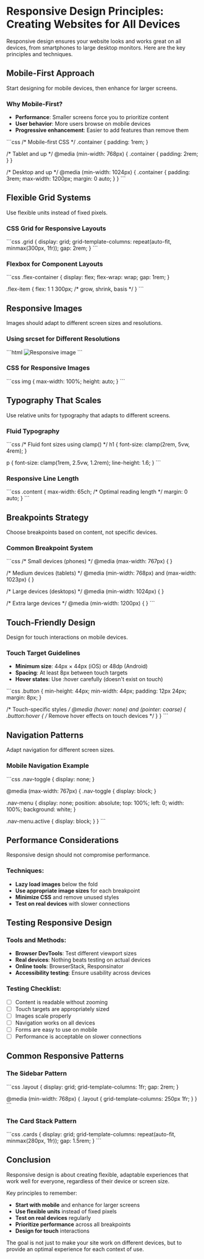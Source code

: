 # Responsive Design Principles: Creating Websites for All Devices

Responsive design ensures your website looks and works great on all devices, from smartphones to large desktop monitors. Here are the key principles and techniques.

## Mobile-First Approach

Start designing for mobile devices, then enhance for larger screens.

### Why Mobile-First?

- **Performance**: Smaller screens force you to prioritize content
- **User behavior**: More users browse on mobile devices
- **Progressive enhancement**: Easier to add features than remove them

\`\`\`css
/* Mobile-first CSS */
.container {
  padding: 1rem;
}

/* Tablet and up */
@media (min-width: 768px) {
  .container {
    padding: 2rem;
  }
}

/* Desktop and up */
@media (min-width: 1024px) {
  .container {
    padding: 3rem;
    max-width: 1200px;
    margin: 0 auto;
  }
}
\`\`\`

## Flexible Grid Systems

Use flexible units instead of fixed pixels.

### CSS Grid for Responsive Layouts

\`\`\`css
.grid {
  display: grid;
  grid-template-columns: repeat(auto-fit, minmax(300px, 1fr));
  gap: 2rem;
}
\`\`\`

### Flexbox for Component Layouts

\`\`\`css
.flex-container {
  display: flex;
  flex-wrap: wrap;
  gap: 1rem;
}

.flex-item {
  flex: 1 1 300px; /* grow, shrink, basis */
}
\`\`\`

## Responsive Images

Images should adapt to different screen sizes and resolutions.

### Using srcset for Different Resolutions

\`\`\`html
<img src="image-800.jpg"
     srcset="image-400.jpg 400w,
             image-800.jpg 800w,
             image-1200.jpg 1200w"
     sizes="(max-width: 768px) 100vw,
            (max-width: 1024px) 50vw,
            33vw"
     alt="Responsive image">
\`\`\`

### CSS for Responsive Images

\`\`\`css
img {
  max-width: 100%;
  height: auto;
}
\`\`\`

## Typography That Scales

Use relative units for typography that adapts to different screens.

### Fluid Typography

\`\`\`css
/* Fluid font sizes using clamp() */
h1 {
  font-size: clamp(2rem, 5vw, 4rem);
}

p {
  font-size: clamp(1rem, 2.5vw, 1.2rem);
  line-height: 1.6;
}
\`\`\`

### Responsive Line Length

\`\`\`css
.content {
  max-width: 65ch; /* Optimal reading length */
  margin: 0 auto;
}
\`\`\`

## Breakpoints Strategy

Choose breakpoints based on content, not specific devices.

### Common Breakpoint System

\`\`\`css
/* Small devices (phones) */
@media (max-width: 767px) { }

/* Medium devices (tablets) */
@media (min-width: 768px) and (max-width: 1023px) { }

/* Large devices (desktops) */
@media (min-width: 1024px) { }

/* Extra large devices */
@media (min-width: 1200px) { }
\`\`\`

## Touch-Friendly Design

Design for touch interactions on mobile devices.

### Touch Target Guidelines

- **Minimum size**: 44px × 44px (iOS) or 48dp (Android)
- **Spacing**: At least 8px between touch targets
- **Hover states**: Use :hover carefully (doesn't exist on touch)

\`\`\`css
.button {
  min-height: 44px;
  min-width: 44px;
  padding: 12px 24px;
  margin: 8px;
}

/* Touch-specific styles */
@media (hover: none) and (pointer: coarse) {
  .button:hover {
    /* Remove hover effects on touch devices */
  }
}
\`\`\`

## Navigation Patterns

Adapt navigation for different screen sizes.

### Mobile Navigation Example

\`\`\`css
.nav-toggle {
  display: none;
}

@media (max-width: 767px) {
  .nav-toggle {
    display: block;
  }
  
  .nav-menu {
    display: none;
    position: absolute;
    top: 100%;
    left: 0;
    width: 100%;
    background: white;
  }
  
  .nav-menu.active {
    display: block;
  }
}
\`\`\`

## Performance Considerations

Responsive design should not compromise performance.

### Techniques:
- **Lazy load images** below the fold
- **Use appropriate image sizes** for each breakpoint
- **Minimize CSS** and remove unused styles
- **Test on real devices** with slower connections

## Testing Responsive Design

### Tools and Methods:
- **Browser DevTools**: Test different viewport sizes
- **Real devices**: Nothing beats testing on actual devices
- **Online tools**: BrowserStack, Responsinator
- **Accessibility testing**: Ensure usability across devices

### Testing Checklist:
- [ ] Content is readable without zooming
- [ ] Touch targets are appropriately sized
- [ ] Images scale properly
- [ ] Navigation works on all devices
- [ ] Forms are easy to use on mobile
- [ ] Performance is acceptable on slower connections

## Common Responsive Patterns

### The Sidebar Pattern

\`\`\`css
.layout {
  display: grid;
  grid-template-columns: 1fr;
  gap: 2rem;
}

@media (min-width: 768px) {
  .layout {
    grid-template-columns: 250px 1fr;
  }
}
\`\`\`

### The Card Stack Pattern

\`\`\`css
.cards {
  display: grid;
  grid-template-columns: repeat(auto-fit, minmax(280px, 1fr));
  gap: 1.5rem;
}
\`\`\`

## Conclusion

Responsive design is about creating flexible, adaptable experiences that work well for everyone, regardless of their device or screen size.

Key principles to remember:
- **Start with mobile** and enhance for larger screens
- **Use flexible units** instead of fixed pixels
- **Test on real devices** regularly
- **Prioritize performance** across all breakpoints
- **Design for touch** interactions

The goal is not just to make your site work on different devices, but to provide an optimal experience for each context of use.

